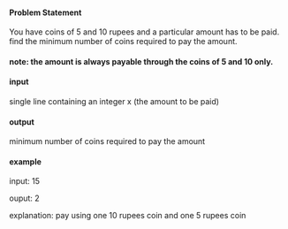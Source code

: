 #### Problem Statement
You have coins of 5 and 10 rupees and a particular amount has to be paid. find the minimum number of coins required to pay the amount.
#### note: the amount is always payable through the coins of 5 and 10 only.

#### input
single line containing an integer x (the amount to be paid)

#### output
minimum number of coins required to pay the amount

#### example
input: 15

ouput: 2

explanation: pay using one 10 rupees coin and one 5 rupees coin
